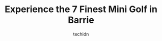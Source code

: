 ---
layout: ampstory
image: https://i0.wp.com/www.auto.or.id/wp-content/uploads/2023/06/balm-beach-go-karts-mini-putt-0-barrie-1686325685.jpeg?resize=640,853
author: techidn
featured: false
description: Barrie, Ontario, Canada is a haven for Mini Golf enthusiasts, boasting an impressive array of 7 top-notch establishments. Whether youre a seasoned connoisseur or simply curious to explore t
title: Experience the 7 Finest Mini Golf in Barrie
cover:
   title: Experience the 7 Finest Mini Golf in Barrie
   subtitle: AUTO.OR.ID
   background: https://www.auto.or.id/wp-content/uploads/2023/06/balm-beach-go-karts-mini-putt-0-barrie-1686325685.jpeg

pages: 
 - layout: thirds
   top: <h1>#1 Vaughan Putting Edge</h1>
   bottom: "<p>This was a real fun place to spend a rainy weekend. It was not so busy, so we have time to play each station a couple of times until we master it. The design and zones ar</p>"
   background: https://www.auto.or.id/wp-content/uploads/2023/06/balm-beach-go-karts-mini-putt-1-barrie-1686325686.jpeg
   backgroundblur: true
 - layout: thirds
   top: <h1>#2 Whitby Putting Edge</h1>
   bottom: "<p>75 Consumers Dr, Whitby, ON L1N 9S2, Canada</p>"
   background: https://www.auto.or.id/wp-content/uploads/2023/06/balm-beach-go-karts-mini-putt-2-barrie-1686325687.png
   cta:
      link: https://www.auto.or.id/experience-the-7-finest-mini-golf-in-barrie/
      text: Experience the 7 Finest Mini Golf in Barrie
 - layout: thirds
   top: <h1>#3 Oakville Putting Edge</h1>
   bottom: "<p>2085 Winston Park Dr, Oakville, ON L6H 6P5, Canada</p>"
   background: https://images.unsplash.com/photo-1586158775613-8c3ee053acbe?ixlib=rb-4.0.3&ixid=MnwxMjA3fDB8MHxwaG90by1wYWdlfHx8fGVufDB8fHx8&auto=format&fit=crop&w=640&h=853&q=80
   cta:
      link: https://www.auto.or.id/experience-the-7-finest-mini-golf-in-barrie/
      text: Experience the 7 Finest Mini Golf in Barrie
 - layout: thirds
   top: <h1>#4 Scarborough Putting Edge</h1>
   bottom: "<p>410 Progress Ave Unit D6A, Scarborough, ON M1P 5J1, Canada</p>"
   background: https://images.unsplash.com/photo-1575052159402-d23d4fab400c?ixlib=rb-4.0.3&ixid=MnwxMjA3fDB8MHxwaG90by1wYWdlfHx8fGVufDB8fHx8&auto=format&fit=crop&w=640&h=853&q=80
   cta:
      link: https://www.auto.or.id/experience-the-7-finest-mini-golf-in-barrie/
      text: Experience the 7 Finest Mini Golf in Barrie
 - layout: thirds
   top: <h1>#5 Innisbrook Golf Course</h1>
   bottom: "<p>211 Lockhart Rd, Barrie, ON L9J 0B4, Canada</p>"
   background: https://images.unsplash.com/photo-1594502225401-a9eab8b405dd?ixlib=rb-4.0.3&ixid=MnwxMjA3fDB8MHxwaG90by1wYWdlfHx8fGVufDB8fHx8&auto=format&fit=crop&w=640&h=853&q=80
   cta:
      link: https://www.auto.or.id/experience-the-7-finest-mini-golf-in-barrie/
      text: Experience the 7 Finest Mini Golf in Barrie
 - layout: thirds
   top: <h1>#6 Cedar Link Golf Centre</h1>
   bottom: "<p>611 Huronia Rd, Barrie, ON L4N 7W8, Canada</p>"
   background: https://images.unsplash.com/photo-1568616389647-1ca300610d99?ixlib=rb-4.0.3&ixid=MnwxMjA3fDB8MHxwaG90by1wYWdlfHx8fGVufDB8fHx8&auto=format&fit=crop&w=640&h=853&q=80
   cta:
      link: https://www.auto.or.id/experience-the-7-finest-mini-golf-in-barrie/
      text: Experience the 7 Finest Mini Golf in Barrie
 - layout: thirds
   top: <h1>#7 Simoro Golf Links</h1>
   bottom: "<p>1045 Penetanguishene Rd, Barrie, ON L4M 4Y8, Canada</p>"
   background: https://images.unsplash.com/photo-1568616389075-7ec27e747c9a?ixlib=rb-4.0.3&ixid=MnwxMjA3fDB8MHxwaG90by1wYWdlfHx8fGVufDB8fHx8&auto=format&fit=crop&w=640&h=853&q=80
   cta:
      link: https://www.auto.or.id/experience-the-7-finest-mini-golf-in-barrie/
      text: Experience the 7 Finest Mini Golf in Barrie
 - layout: thirds
   middle: Continue reading...
   background: https://images.unsplash.com/photo-1639928848401-41650dc7238e?ixlib=rb-4.0.3&ixid=MnwxMjA3fDB8MHxwaG90by1wYWdlfHx8fGVufDB8fHx8&auto=format&fit=crop&w=640&h=853&q=80
   cta:
      link: https://www.auto.or.id/experience-the-7-finest-mini-golf-in-barrie/
      text: Experience the 7 Finest Mini Golf in Barrie

---